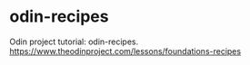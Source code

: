 # odin-recipes
Odin project tutorial: odin-recipes.  <br />
https://www.theodinproject.com/lessons/foundations-recipes

